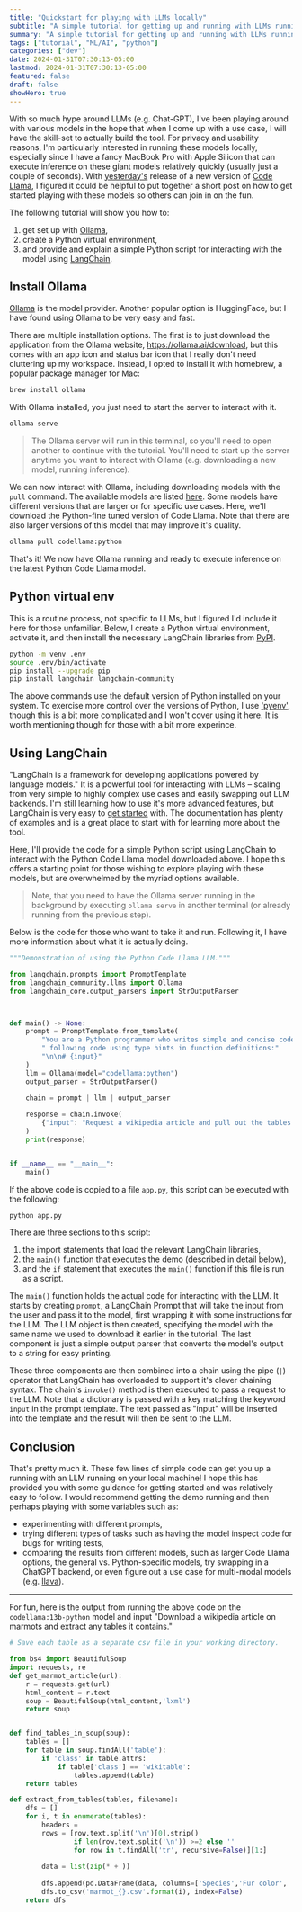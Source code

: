 ```yaml
---
title: "Quickstart for playing with LLMs locally"
subtitle: "A simple tutorial for getting up and running with LLMs running on your local computer."
summary: "A simple tutorial for getting up and running with LLMs running on your local computer."
tags: ["tutorial", "ML/AI", "python"]
categories: ["dev"]
date: 2024-01-31T07:30:13-05:00
lastmod: 2024-01-31T07:30:13-05:00
featured: false
draft: false
showHero: true
---
```


With so much hype around LLMs (e.g. Chat-GPT), I've been playing around with various models in the hope that when I come up with a use case, I will have the skill-set to actually build the tool.
For privacy and usability reasons, I'm particularly interested in running these models locally, especially since I have a fancy MacBook Pro with Apple Silicon that can execute inference on these giant models relatively quickly (usually just a couple of seconds).
With [yesterday's](https://venturebeat.com/ai/meta-releases-code-llama-70b-an-open-source-behemoth-to-rival-private-ai-development/) release of a new version of [Code Llama](https://ai.meta.com/research/publications/code-llama-open-foundation-models-for-code/), I figured it could be helpful to put together a short post on how to get started playing with these models so others can join in on the fun.

The following tutorial will show you how to:

1. get set up with [Ollama](https://ollama.ai),
2. create a Python virtual environment,
3. and provide and explain a simple Python script for interacting with the model using [LangChain](https://www.langchain.com).

## Install Ollama

[Ollama](https://ollama.ai) is the model provider.
Another popular option is HuggingFace, but I have found using Ollama to be very easy and fast.

There are multiple installation options.
The first is to just download the application from the Ollama website, <https://ollama.ai/download>, but this comes with an app icon and status bar icon that I really don't need cluttering up my workspace.
Instead, I opted to install it with homebrew, a popular package manager for Mac:

```bash
brew install ollama
```

With Ollama installed, you just need to start the server to interact with it.

```bash
ollama serve
```

> The Ollama server will run in this terminal, so you'll need to open another to continue with the tutorial.
> You'll need to start up the server anytime you want to interact with Ollama (e.g. downloading a new model, running inference).

We can now interact with Ollama, including downloading models with the `pull` command.
The available models are listed [here](https://ollama.ai/library).
Some models have different versions that are larger or for specific use cases.
Here, we'll download the Python-fine tuned version of Code Llama.
Note that there are also larger versions of this model that may improve it's quality.

```bash
ollama pull codellama:python
```

That's it!
We now have Ollama running and ready to execute inference on the latest Python Code Llama model.

## Python virtual env

This is a routine process, not specific to LLMs, but I figured I'd include it here for those unfamiliar.
Below, I create a Python virtual environment, activate it, and then install the necessary LangChain libraries from [PyPI](https://pypi.org).

```bash
python -m venv .env
source .env/bin/activate
pip install --upgrade pip
pip install langchain langchain-community
```

The above commands use the default version of Python installed on your system.
To exercise more control over the versions of Python, I use ['pyenv'](https://github.com/pyenv/pyenv), though this is a bit more complicated and I won't cover using it here.
It is worth mentioning though for those with a bit more experince.

## Using LangChain

"LangChain is a framework for developing applications powered by language models."
It is a powerful tool for interacting with LLMs – scaling from very simple to highly complex use cases and easily swapping out LLM backends.
I'm still learning how to use it's more advanced features, but LangChain is very easy to [get started](https://python.langchain.com/docs/get_started/quickstart) with.
The documentation has plenty of examples and is a great place to start with for learning more about the tool.

Here, I'll provide the code for a simple Python script using LangChain to interact with the Python Code Llama model downloaded above.
I hope this offers a starting point for those wishing to explore playing with these models, but are overwhelmed by the myriad options available.

> Note, that you need to have the Ollama server running in the background by executing `ollama serve` in another terminal (or already running from the previous step).

Below is the code for those who want to take it and run.
Following it, I have more information about what it is actually doing.

```python
"""Demonstration of using the Python Code Llama LLM."""

from langchain.prompts import PromptTemplate
from langchain_community.llms import Ollama
from langchain_core.output_parsers import StrOutputParser



def main() -> None:
    prompt = PromptTemplate.from_template(
        "You are a Python programmer who writes simple and concise code. Complete the"
        " following code using type hints in function definitions:"
        "\n\n# {input}"
    )
    llm = Ollama(model="codellama:python")
    output_parser = StrOutputParser()

    chain = prompt | llm | output_parser
    
    response = chain.invoke(
        {"input": "Request a wikipedia article and pull out the tables."}
    )
    print(response)


if __name__ == "__main__":
    main()
```

If the above code is copied to a file `app.py`, this script can be executed with the following:

```bash
python app.py
```

There are three sections to this script:

1. the import statements that load the relevant LangChain libraries,
1. the `main()` function that executes the demo (described in detail below),
1. and the `if` statement that executes the `main()` function if this file is run as a script.

The `main()` function holds the actual code for interacting with the LLM.
It starts by creating `prompt`, a LangChain Prompt that will take the input from the user and pass it to the model, first wrapping it with some instructions for the LLM.
The LLM object is then created, specifying the model with the same name we used to download it earlier in the tutorial.
The last component is just a simple output parser that converts the model's output to a string for easy printing.

These three components are then combined into a chain using the pipe (`|`) operator that LangChain has overloaded to support it's clever chaining syntax.
The chain's `invoke()` method is then executed to pass a request to the LLM.
Note that a dictionary is passed with a key matching the keyword `input` in the prompt template.
The text passed as "input" will be inserted into the template and the result will then be sent to the LLM.

## Conclusion

That's pretty much it.
These few lines of simple code can get you up a running with an LLM running on your local machine!
I hope this has provided you with some guidance for getting started and was relatively easy to follow.
I would recommend getting the demo running and then perhaps playing with some variables such as:

- experimenting with different prompts,
- trying different types of tasks such as having the model inspect code for bugs for writing tests,
- comparing the results from different models, such as larger Code Llama options, the general vs. Python-specific models, try swapping in a ChatGPT backend, or even figure out a use case for multi-modal models (e.g. [llava](https://ollama.ai/library/llava)).

---

For fun, here is the output from running the above code on the `codellama:13b-python` model and input "Download a wikipedia article on marmots and extract any tables it contains."

```python
# Save each table as a separate csv file in your working directory. 

from bs4 import BeautifulSoup
import requests, re
def get_marmot_article(url):
    r = requests.get(url)
    html_content = r.text
    soup = BeautifulSoup(html_content,'lxml')
    return soup


def find_tables_in_soup(soup):
    tables = []
    for table in soup.findAll('table'):
        if 'class' in table.attrs:
            if table['class'] == 'wikitable':
                tables.append(table)
    return tables

def extract_from_tables(tables, filename):
    dfs = []
    for i, t in enumerate(tables):
        headers = 
        rows = [row.text.split('\n')[0].strip() 
                if len(row.text.split('\n')) >=2 else '' 
                for row in t.findAll('tr', recursive=False)][1:]
        
        data = list(zip(* + ))
        
        dfs.append(pd.DataFrame(data, columns=['Species','Fur color', 'Range']))
        dfs.to_csv('marmot_{}.csv'.format(i), index=False)
    return dfs    

```

